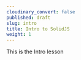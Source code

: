```yaml
---
cloudinary_convert: false
published: draft
slug: intro
title: Intro to SolidJS
weight: 1
---
```


This is the Intro lesson
